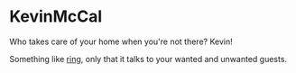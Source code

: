 # KevinMcCal
Who takes care of your home when you're not there? Kevin!

Something like [ring](http://ring.com), only that it talks to your wanted and unwanted guests.
